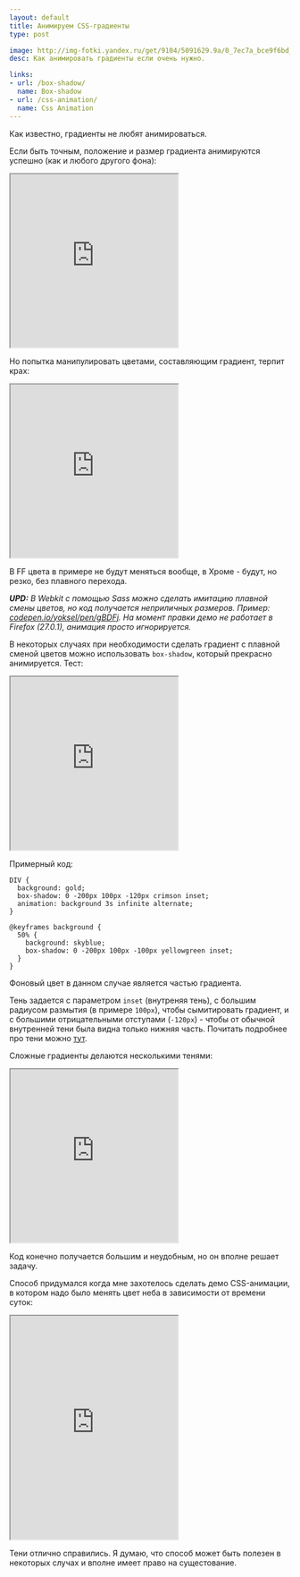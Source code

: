 ```yaml
---
layout: default
title: Анимируем CSS-градиенты
type: post

image: http://img-fotki.yandex.ru/get/9104/5091629.9a/0_7ec7a_bce9f6bd_M.png
desc: Как анимировать градиенты если очень нужно.

links: 
- url: /box-shadow/
  name: Box-shadow
- url: /css-animation/
  name: Css Animation
---
```

Как известно, градиенты не любят анимироваться.<!--more-->

Если быть точным, положение и размер градиента анимируются успешно (как и любого другого фона):

<iframe class="jsbin" style="height: 310px" src="http://jsbin.com/ORiROMu/1/"></iframe>

Но попытка манипулировать цветами, составляющим градиент, терпит крах:

<iframe class="jsbin" style="height: 310px" src="http://jsbin.com/ORiROMu/2/"></iframe>

В FF цвета в примере не будут меняться вообще, в Хроме - будут, но резко, без плавного перехода.

<i><b>UPD:</b> В Webkit с помощью Sass можно сделать имитацию плавной смены цветов, но код получается неприличных размеров. Пример: <a href="http://codepen.io/yoksel/pen/gBDFj">codepen.io/yoksel/pen/gBDFj</a>. 
На момент правки демо не работает в Firefox (27.0.1), анимация просто игнорируется.</i>

В некоторых случаях при необходимости сделать градиент с плавной сменой цветов можно использовать <code>box-shadow</code>, который прекрасно анимируется. Тест:

<iframe class="jsbin" style="height: 310px" src="http://jsbin.com/ORiROMu/4/"></iframe>

Примерный код:

<pre><code class="language-css">DIV {
  background: gold;
  box-shadow: 0 -200px 100px -120px crimson inset;
  animation: background 3s infinite alternate;
}

@keyframes background {
  50% {
    background: skyblue;
    box-shadow: 0 -200px 100px -100px yellowgreen inset;
  }
}</code></pre>

Фоновый цвет в данном случае является частью градиента. 

Тень задается с параметром <code>inset</code> (внутреняя тень), с большим радиусом размытия (в примере <code>100px</code>), чтобы сымитировать градиент, и с большими отрицательными отступами (<code>-120px</code>) - чтобы от обычной внутренней тени была видна только нижняя часть. Почитать подробнее про тени можно <a href="/box-shadow/">тут</a>.

Сложные градиенты делаются несколькими тенями:

<iframe class="jsbin" style="height: 310px" src="http://jsbin.com/ORiROMu/5/"></iframe>

Код конечно получается большим и неудобным, но он вполне решает задачу.

Способ придумался когда мне захотелось сделать демо CSS-анимации, в котором надо было менять цвет неба в зависимости от времени суток:

<iframe style="height: 400px;" class="jsbin" src="http://jsbin.com/eRiMeDE/2/embed?output"></iframe>

Тени отлично справились. Я думаю, что способ может быть полезен в некоторых случах и вполне имеет право на сущестование.


